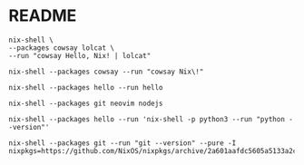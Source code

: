# README

```shell
nix-shell \
--packages cowsay lolcat \
--run "cowsay Hello, Nix! | lolcat"
```

```shell
nix-shell --packages cowsay --run "cowsay Nix\!"
```

```shell
nix-shell --packages hello --run hello
```

```shell
nix-shell --packages git neovim nodejs
```

```shell
nix-shell --packages hello --run 'nix-shell -p python3 --run "python --version"'
```

```shell
nix-shell --packages git --run "git --version" --pure -I nixpkgs=https://github.com/NixOS/nixpkgs/archive/2a601aafdc5605a5133a2ca506a34a3a73377247.tar.gz
```
